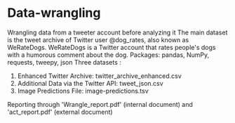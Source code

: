 # Data-wrangling
Wrangling data from a tweeter account before analyzing it 
The main dataset is the tweet archive of Twitter user @dog_rates, also known as WeRateDogs. WeRateDogs is a Twitter account that rates people's dogs with a humorous comment about the dog.
Packages: pandas, NumPy, requests, tweepy, json
Three datasets : 
1. Enhanced Twitter Archive: twitter_archive_enhanced.csv
2. Additional Data via the Twitter API: tweet_json.csv
3. Image Predictions File: image-predictions.tsv

Reporting through 'Wrangle_report.pdf' (internal document) and 'act_report.pdf' (external document)
